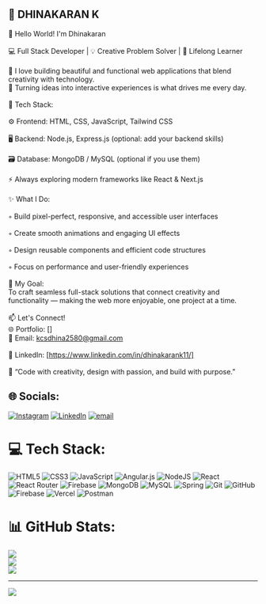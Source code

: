 ## 🚀 DHINAKARAN K
👋 Hello World! I'm Dhinakaran<br><br>💻 Full Stack Developer | 💡 Creative Problem Solver | 🌱 Lifelong Learner<br><br>🚀 I love building beautiful and functional web applications that blend creativity with technology.<br>🎨 Turning ideas into interactive experiences is what drives me every day.<br><br>🧠 Tech Stack:<br><br>⚙️ Frontend: HTML, CSS, JavaScript, Tailwind CSS<br><br>🖥️ Backend: Node.js, Express.js (optional: add your backend skills)<br><br>🗃️ Database: MongoDB / MySQL (optional if you use them)<br><br>⚡ Always exploring modern frameworks like React & Next.js<br><br>✨ What I Do:<br><br>◦ Build pixel-perfect, responsive, and accessible user interfaces<br><br>◦ Create smooth animations and engaging UI effects<br><br>◦ Design reusable components and efficient code structures<br><br>◦ Focus on performance and user-friendly experiences<br><br>🎯 My Goal:<br>To craft seamless full-stack solutions that connect creativity and functionality — making the web more enjoyable, one project at a time.<br><br>📫 Let's Connect!<br>🌐 Portfolio: []<br>📧 Email: kcsdhina2580@gmail.com<br><br>💼 LinkedIn: [https://www.linkedin.com/in/dhinakarank11/]<br><br>🧩 “Code with creativity, design with passion, and build with purpose.”


## 🌐 Socials:
[![Instagram](https://img.shields.io/badge/Instagram-%23E4405F.svg?logo=Instagram&logoColor=white)](https://instagram.com/_just_dhinakaran_k) [![LinkedIn](https://img.shields.io/badge/LinkedIn-%230077B5.svg?logo=linkedin&logoColor=white)](https://linkedin.com/in/dhinakarank11) [![email](https://img.shields.io/badge/Email-D14836?logo=gmail&logoColor=white)](mailto:kcsdhina2580@gmail.com ) 

# 💻 Tech Stack:
![HTML5](https://img.shields.io/badge/html5-%23E34F26.svg?style=for-the-badge&logo=html5&logoColor=white) ![CSS3](https://img.shields.io/badge/css3-%231572B6.svg?style=for-the-badge&logo=css3&logoColor=white) ![JavaScript](https://img.shields.io/badge/javascript-%23323330.svg?style=for-the-badge&logo=javascript&logoColor=%23F7DF1E) ![Angular.js](https://img.shields.io/badge/angular.js-%23E23237.svg?style=for-the-badge&logo=angularjs&logoColor=white) ![NodeJS](https://img.shields.io/badge/node.js-6DA55F?style=for-the-badge&logo=node.js&logoColor=white) ![React](https://img.shields.io/badge/react-%2320232a.svg?style=for-the-badge&logo=react&logoColor=%2361DAFB) ![React Router](https://img.shields.io/badge/React_Router-CA4245?style=for-the-badge&logo=react-router&logoColor=white) ![Firebase](https://img.shields.io/badge/firebase-a08021?style=for-the-badge&logo=firebase&logoColor=ffcd34) ![MongoDB](https://img.shields.io/badge/MongoDB-%234ea94b.svg?style=for-the-badge&logo=mongodb&logoColor=white) ![MySQL](https://img.shields.io/badge/mysql-4479A1.svg?style=for-the-badge&logo=mysql&logoColor=white) ![Spring](https://img.shields.io/badge/spring-%236DB33F.svg?style=for-the-badge&logo=spring&logoColor=white) ![Git](https://img.shields.io/badge/git-%23F05033.svg?style=for-the-badge&logo=git&logoColor=white) ![GitHub](https://img.shields.io/badge/github-%23121011.svg?style=for-the-badge&logo=github&logoColor=white) ![Firebase](https://img.shields.io/badge/firebase-%23039BE5.svg?style=for-the-badge&logo=firebase) ![Vercel](https://img.shields.io/badge/vercel-%23000000.svg?style=for-the-badge&logo=vercel&logoColor=white) ![Postman](https://img.shields.io/badge/Postman-FF6C37?style=for-the-badge&logo=postman&logoColor=white)
# 📊 GitHub Stats:
![](https://github-readme-stats.vercel.app/api?username=DHINAKARAN-K-2&theme=highcontrast&hide_border=false&include_all_commits=true&count_private=false)<br/>
![](https://nirzak-streak-stats.vercel.app/?user=DHINAKARAN-K-2&theme=highcontrast&hide_border=false)<br/>
![](https://github-readme-stats.vercel.app/api/top-langs/?username=DHINAKARAN-K-2&theme=highcontrast&hide_border=false&include_all_commits=true&count_private=false&layout=compact)

---
[![](https://visitcount.itsvg.in/api?id=DHINAKARAN-K-2&icon=0&color=1)](https://visitcount.itsvg.in)

<!-- Proudly created with GPRM ( https://gprm.itsvg.in ) -->
